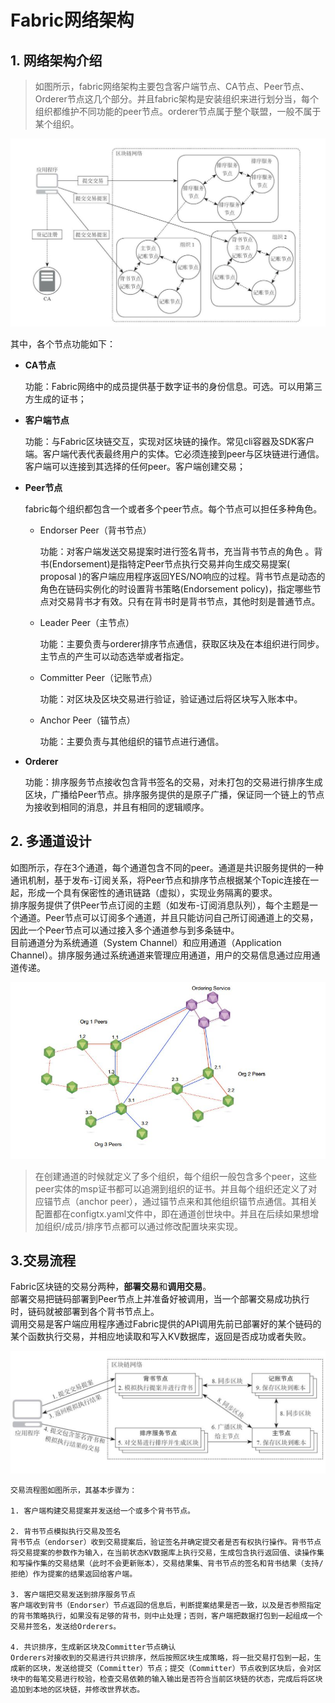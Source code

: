 # Fabric网络架构

## 1. 网络架构介绍

> 如图所示，fabric网络架构主要包含客户端节点、CA节点、Peer节点、Orderer节点这几个部分。并且fabric架构是安装组织来进行划分当，每个组织都维护不同功能的peer节点。orderer节点属于整个联盟，一般不属于某个组织。

![](../.gitbook/assets/timg.jpg)

其中，各个节点功能如下：

* **CA节点**

  功能：Fabric网络中的成员提供基于数字证书的身份信息。可选。可以用第三方生成的证书；

* **客户端节点**

  功能：与Fabric区块链交互，实现对区块链的操作。常见cli容器及SDK客户端。客户端代表代表最终用户的实体。它必须连接到peer与区块链进行通信。客户端可以连接到其选择的任何peer。客户端创建交易；

* **Peer节点**

  fabric每个组织都包含一个或者多个peer节点。每个节点可以担任多种角色。

  * Endorser Peer（背书节点）

    功能：对客户端发送交易提案时进行签名背书，充当背书节点的角色 。背书\(Endorsement\)是指特定Peer节点执行交易并向生成交易提案\( proposal \)的客户端应用程序返回YES/NO响应的过程。背书节点是动态的角色在链码实例化的时设置背书策略\(Endorsement policy\)，指定哪些节点对交易背书才有效。只有在背书时是背书节点，其他时刻是普通节点。

  * Leader Peer（主节点）

    功能：主要负责与orderer排序节点通信，获取区块及在本组织进行同步。主节点的产生可以动态选举或者指定。

  * Committer Peer（记账节点）

    功能：对区块及区块交易进行验证，验证通过后将区块写入账本中。

  * Anchor Peer（锚节点）

    功能：主要负责与其他组织的锚节点进行通信。  

* **Orderer**

  功能：排序服务节点接收包含背书签名的交易，对未打包的交易进行排序生成区块，广播给Peer节点。排序服务提供的是原子广播，保证同一个链上的节点为接收到相同的消息，并且有相同的逻辑顺序。

## 2. 多通道设计

如图所示，存在3个通道，每个通道包含不同的peer。通道是共识服务提供的一种通讯机制，基于发布-订阅关系，将Peer节点和排序节点根据某个Topic连接在一起，形成一个具有保密性的通讯链路（虚拟），实现业务隔离的要求。  
排序服务提供了供Peer节点订阅的主题（如发布-订阅消息队列），每个主题是一个通道。Peer节点可以订阅多个通道，并且只能访问自己所订阅通道上的交易，因此一个Peer节点可以通过接入多个通道参与到多条链中。  
目前通道分为系统通道（System Channel）和应用通道（Application Channel）。排序服务通过系统通道来管理应用通道，用户的交易信息通过应用通道传递。

![](../.gitbook/assets/tongdao.jpg)

> 在创建通道的时候就定义了多个组织，每个组织一般包含多个peer，这些peer实体的msp证书都可以追溯到组织的证书。并且每个组织还定义了对应锚节点（anchor peer），通过锚节点来和其他组织锚节点通信。其相关配置都在configtx.yaml文件中，即在通道创世块中。并且在后续如果想增加组织/成员/排序节点都可以通过修改配置块来实现。

## 3.交易流程

Fabric区块链的交易分两种，**部署交易**和**调用交易**。  
部署交易把链码部署到Peer节点上并准备好被调用，当一个部署交易成功执行时，链码就被部署到各个背书节点上。  
调用交易是客户端应用程序通过Fabric提供的API调用先前已部署好的某个链码的某个函数执行交易，并相应地读取和写入KV数据库，返回是否成功或者失败。

![](../.gitbook/assets/jiaoyi1.jpg)

```text
交易流程图如图所示，其基本步骤为：

1. 客户端构建交易提案并发送给一个或多个背书节点。

2. 背书节点模拟执行交易及签名
背书节点（endorser）收到交易提案后，验证签名并确定提交者是否有权执行操作。背书节点将交易提案的参数作为输入，在当前状态KV数据库上执行交易，生成包含执行返回值、读操作集和写操作集的交易结果（此时不会更新账本），交易结果集、背书节点的签名和背书结果（支持/拒绝）作为提案的结果返回给客户端。

3. 客户端把交易发送到排序服务节点
客户端收到背书（Endorser）节点返回的信息后，判断提案结果是否一致，以及是否参照指定的背书策略执行，如果没有足够的背书，则中止处理；否则，客户端把数据打包到一起组成一个交易并签名，发送给Orderers。

4. 共识排序，生成新区块及Committer节点确认
Orderers对接收到的交易进行共识排序，然后按照区块生成策略，将一批交易打包到一起，生成新的区块，发送给提交（Committer）节点；提交（Committer）节点收到区块后，会对区块中的每笔交易进行校验，检查交易依赖的输入输出是否符合当前区块链的状态，完成后将区块追加到本地的区块链，并修改世界状态。
```

